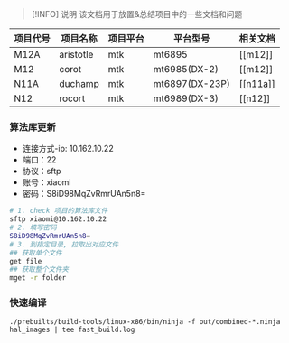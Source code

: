 > [!INFO] 说明
> 该文档用于放置&总结项目中的一些文档和问题

| 项目代号 | 项目名称      | 项目平台 | 平台型号           | 相关文档     |
| ---- | --------- | ---- | -------------- | -------- |
| M12A | aristotle | mtk  | mt6895         | [[m12]]  |
| M12  | corot     | mtk  | mt6985(DX-2)   | [[m12]]  |
| N11A | duchamp   | mtk  | mt6897(DX-23P) | [[n11a]] |
| N12  | rocort    | mtk  | mt6989(DX-3)   | [[n12]]  |

### 算法库更新

- 连接方式-ip: 10.162.10.22
- 端口：22
- 协议：sftp
- 账号：xiaomi
- 密码：S8iD98MqZvRmrUAn5n8=

```bash
# 1. check 项目的算法库文件
sftp xiaomi@10.162.10.22
# 2. 填写密码
S8iD98MqZvRmrUAn5n8=
# 3. 到指定目录, 拉取出对应文件
## 获取单个文件
get file
## 获取整个文件夹
mget -r folder
```

### 快速编译

`./prebuilts/build-tools/linux-x86/bin/ninja -f out/combined-*.ninja  hal_images | tee fast_build.log`